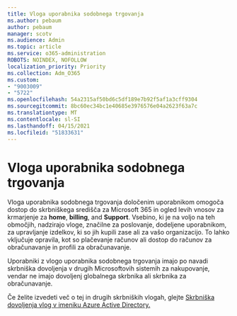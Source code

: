 ```yaml
---
title: Vloga uporabnika sodobnega trgovanja
ms.author: pebaum
author: pebaum
manager: scotv
ms.audience: Admin
ms.topic: article
ms.service: o365-administration
ROBOTS: NOINDEX, NOFOLLOW
localization_priority: Priority
ms.collection: Adm_O365
ms.custom:
- "9003009"
- "5722"
ms.openlocfilehash: 54a2315af50bd6c5df189e7b92f5af1a3cff9304
ms.sourcegitcommit: 8bc60ec34bc1e40685e3976576e04a2623f63a7c
ms.translationtype: MT
ms.contentlocale: sl-SI
ms.lasthandoff: 04/15/2021
ms.locfileid: "51833631"
---
```

# <a name="modern-commerce-user-role"></a>Vloga uporabnika sodobnega trgovanja

Vloga uporabnika sodobnega trgovanja določenim uporabnikom omogoča dostop do skrbniškega središča za Microsoft 365 in ogled levih vnosov za krmarjenje za **home**, **billing**, and **Support**. Vsebino, ki je na voljo na teh območjih, nadzirajo vloge, značilne za poslovanje, dodeljene uporabnikom, za upravljanje izdelkov, ki so jih kupili zase ali za vašo organizacijo. To lahko vključuje opravila, kot so plačevanje računov ali dostop do računov za obračunavanje in profili za obračunavanje.

Uporabniki z vlogo uporabnika sodobnega trgovanja imajo po navadi skrbniška dovoljenja v drugih Microsoftovih sistemih za nakupovanje, vendar ne imajo dovoljenj globalnega skrbnika ali skrbnika za obračunavanje.

Če želite izvedeti več o tej in drugih skrbniških vlogah, glejte [Skrbniška dovoljenja vlog v imeniku Azure Active Directory.](https://docs.microsoft.com/azure/active-directory/users-groups-roles/directory-assign-admin-roles#modern-commerce-administrator)